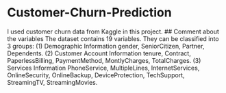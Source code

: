 # Customer-Churn-Prediction
I used customer churn data from Kaggle in this project. ## Comment about the variables  The dataset contains 19 variables. They can be classified into 3 groups:  (1) Demographic Information  gender, SeniorCitizen, Partner, Dependents.  (2) Customer Account Information  tenure, Contract, PaperlessBilling, PaymentMethod, MontlyCharges, TotalCharges.  (3) Services Information  PhoneService, MultipleLines, InternetServices, OnlineSecurity, OnlineBackup, DeviceProtection, TechSupport, StreamingTV, StreamingMovies.

